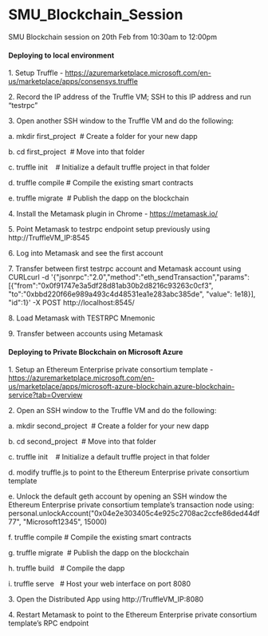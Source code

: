 # SMU_Blockchain_Session
SMU Blockchain session on 20th Feb from 10:30am to 12:00pm

<h4> Deploying to local environment </h4>

1. Setup Truffle - https://azuremarketplace.microsoft.com/en-us/marketplace/apps/consensys.truffle 

2. Record the IP address of the Truffle VM; SSH to this IP address and run “testrpc”

3. Open another SSH window to the Truffle VM and do the following:

  a. mkdir first_project  # Create a folder for your new dapp

  b. cd first_project  # Move into that folder

  c. truffle init    # Initialize a default truffle project in that folder

  d. truffle compile # Compile the existing smart contracts

  e. truffle migrate  # Publish the dapp on the blockchain

4. Install the Metamask plugin in Chrome - https://metamask.io/ 

5. Point Metamask to testrpc endpoint setup previously using http://TruffleVM_IP:8545

6. Log into Metamask and see the first account

7. Transfer between first testrpc account and Metamask account using CURLcurl -d '{"jsonrpc":"2.0","method":"eth_sendTransaction","params": [{"from":"0x0f91747e3a5df28d81ab30b2d8216c93263c0cf3", "to":"0xbbd220f66e989a493c4d48531ea1e283abc385de", "value": 1e18}], "id":1}' -X POST http://localhost:8545/

8. Load Metamask with TESTRPC Mnemonic

9. Transfer between accounts using Metamask

<h4>Deploying to Private Blockchain on Microsoft Azure</h4>

1. Setup an Ethereum Enterprise private consortium template - https://azuremarketplace.microsoft.com/en-us/marketplace/apps/microsoft-azure-blockchain.azure-blockchain-service?tab=Overview 

2. Open an SSH window to the Truffle VM and do the following:

  a. mkdir second_project  # Create a folder for your new dapp

  b. cd second_project  # Move into that folder

  c. truffle init    # Initialize a default truffle project in that folder

  d. modify truffle.js to point to the Ethereum Enterprise private consortium template

  e. Unlock the default geth account by opening an SSH window the Ethereum Enterprise private consortium template’s transaction node using: personal.unlockAccount("0x04e2e303405c4e925c2708ac2ccfe86ded44df77", "Microsoft12345", 15000)

  f. truffle compile # Compile the existing smart contracts

  g. truffle migrate  # Publish the dapp on the blockchain

  h. truffle build   # Compile the dapp

  i. truffle serve   # Host your web interface on port 8080

3. Open the Distributed App using http://TruffleVM_IP:8080

4. Restart Metamask to point to the Ethereum Enterprise private consortium template’s RPC endpoint




















